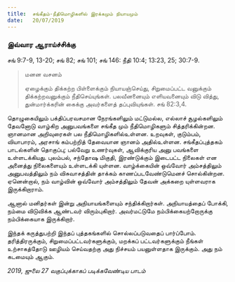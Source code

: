 ```yaml
---
title:  சங்கீதம்-நீதிமொழிகளில் இரக்கமும் நியாயமும்
date:   20/07/2019
---
```


### இவ்வார ஆராய்ச்சிக்கு 
சங் 9:7-9, 13-20; சங் 82; சங் 101; சங் 146: நீதி 10:4; 13:23, 25; 30:7-9.

> <p>மனன வசனம்</p> 
> ஏழைக்கும் திக்கற்ற பிள்ளைக்கும் நியாயஞ்செய்து, சிறுமைப்பட்ட வனுக்கும் திக்கற்றவனுக்கும் நீதிசெய்யுங்கள். பலவீனனையும் எளியவனையும் விடு வித்து, துன்மார்க்கரின் கைக்கு அவர்களைத் தப்புவியுங்கள். சங் 82:3,4.

தொழுகையிலும் பக்திப்பரவசமான நேரங்களிலும் மட்டுமல்ல, எல்லாச் சூழல்களிலும் தேவனோடு வாழ்கிற அனுபவங்களை சங்கீத மும் நீதிமொழிகளும் சித்தரிக்கின்றன. ஞானமான அறிவுரைகள் பல நீதிமொழிகளில்உள்ளன. உறவுகள், குடும்பம், வியாபாரம், அரசாங் கம்பற்றித் தேவையான ஞானம் அதில்உள்ளன. சங்கீதப்புத்தகம் பாடல்களின் தொகுப்பு; பல்வேறு உணர்வுகள், ஆவிக்குரிய அனு பவங்களை உள்ளடக்கியது. புலம்பல், சந்தோஷ மிகுதி, இரண்டுக்கும் இடைபட்ட நிலைகள் என அனைத்து நிலைகளையும் உள்ளடக்கி யுள்ளன. வாழ்க்கையின் ஒவ்வோர் அம்சத்திலும் அனுபவத்திலும் நம் விசுவாசத்தின் தாக்கம் காணப்படவேண்டுமெனச் சொல்கின்றன. ஏனென்றால், நம் வாழ்வின் ஒவ்வோர் அம்சத்திலும் தேவன் அக்கறை யுள்ளவராக இருக்கிறாராம்.

ஆனால் மனிதர்கள் இன்று அநியாயங்களையும் சந்திக்கிறார்கள். அநியாயத்தைப் போக்கி, நம்மை விடுவிக்க ஆண்டவர் விரும்புகிறார். அவர்மட்டுமே நம்பிக்கையற்றோருக்கு நம்பிக்கையாக இருக்கிறார்.

இந்தக் கருத்துபற்றி இந்தப் புத்தகங்களில் சொல்லப்படுவதைப் பார்ப்போம். தரித்திரருக்கும், சிறுமைப்பட்டவர்களுக்கும், மறக்கப் பட்டவர்களுக்கும் நீங்கள் உற்சாகத்தோடு ஊழியம் செய்வதற்கு அது நிச்சயம் பயனுள்ளதாக இருக்கும். அது நம் கடமையும் ஆகும்.

_2019, ஜுலை 27 வகுப்புக்காகப் படிக்கவேண்டிய பாடம்_